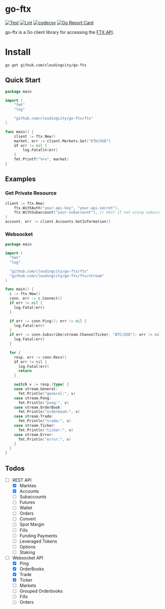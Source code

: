 # go-ftx

[![Test](https://github.com/cloudingcity/go-ftx/workflows/Test/badge.svg)](https://github.com/cloudingcity/go-ftx/actions?query=workflow%3ATest)
[![Lint](https://github.com/cloudingcity/go-ftx/workflows/Lint/badge.svg)](https://github.com/cloudingcity/go-ftx/actions?query=workflow%3ALint)
[![codecov](https://codecov.io/gh/cloudingcity/go-ftx/branch/main/graph/badge.svg)](https://codecov.io/gh/cloudingcity/go-ftx)
[![Go Report Card](https://goreportcard.com/badge/github.com/cloudingcity/go-ftx)](https://goreportcard.com/report/github.com/cloudingcity/go-ftx)

go-ftx is a Go client library for accessing the [FTX API](https://docs.ftx.com/).

# Install

```console
go get github.com/cloudingcity/go-ftx
```

## Quick Start

```go
package main

import (
	"fmt"
	"log"

	"github.com/cloudingcity/go-ftx/ftx"
)

func main() {
	client := ftx.New()
	market, err := client.Markets.Get("ETH/USD")
	if err != nil {
		log.Fatalln(err)
	}
	fmt.Printf("%+v", market)
}
```

## Examples

### Get Private Resource

```go
client := ftx.New(
    ftx.WithAuth("your-api-key", "your-api-secret"),
    ftx.WithSubaccount("your-subaccount"), // Omit if not using subaccounts
)
account, err := client.Accounts.GetInformation()
```

### Websocket

```go
package main

import (
  "fmt"
  "log"

  "github.com/cloudingcity/go-ftx/ftx"
  "github.com/cloudingcity/go-ftx/ftx/stream"
)

func main() {
  c := ftx.New()
  conn, err := c.Connect()
  if err != nil {
    log.Fatal(err)
  }

  if err := conn.Ping(); err != nil {
    log.Fatal(err)
  }
  if err := conn.Subscribe(stream.ChannelTicker, "BTC/USD"); err != nil {
    log.Fatal(err)
  }

  for {
    resp, err := conn.Recv()
    if err != nil {
      log.Fatal(err)
      return
    }

    switch v := resp.(type) {
    case stream.General:
      fmt.Println("general:", v)
    case stream.Pong:
      fmt.Println("pong:", v)
    case stream.OrderBook:
      fmt.Println("orderbook:", v)
    case stream.Trade:
      fmt.Println("trade:", v)
    case stream.Ticker:
      fmt.Println("ticker:", v)
    case stream.Error:
      fmt.Println("error:", v)
    }
  }
}
```

## Todos

- [ ] REST API
    - [x] Marktes
    - [x] Accounts
    - [ ] Subaccounts
    - [ ] Futures
    - [ ] Wallet
    - [ ] Orders
    - [ ] Convert
    - [ ] Spot Margin
    - [ ] Fills
    - [ ] Funding Payments
    - [ ] Leveraged Tokens
    - [ ] Options
    - [ ] Staking
- [ ] Websocket API
    - [x] Ping
    - [x] OrderBooks
    - [x] Trade
    - [x] Ticker
    - [ ] Markets
    - [ ] Grouped Orderbooks
    - [ ] Fills
    - [ ] Orders

